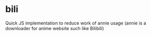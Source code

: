 # bili
Quick JS implementation to reduce work of annie usage (annie is a downloader for anime website such like Bilibili)
